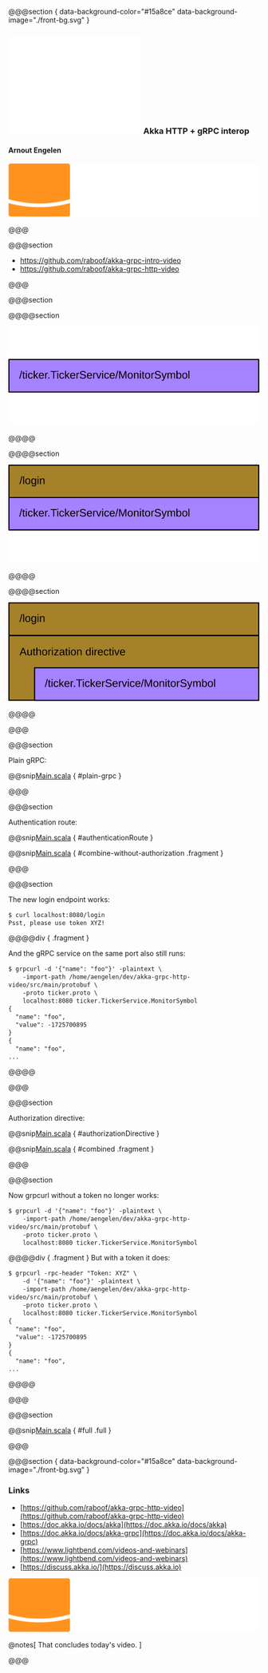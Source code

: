 @@@section { data-background-color="#15a8ce" data-background-image="./front-bg.svg" }

### ![](./akka-reverse.svg) Akka HTTP + gRPC interop

#### Arnout Engelen

![lightbend-title](images/lightbend-color-reverse.svg)

@@@

@@@section

* https://github.com/raboof/akka-grpc-intro-video
* https://github.com/raboof/akka-grpc-http-video

@@@

@@@section

@@@@section

<img src="images/path-grpc-only.svg">

@@@@

@@@@section

<img src="images/paths-with-login-and.svg">

@@@@

@@@@section

<img src="images/paths-with-login-and-auth.svg">

@@@@

@@@

@@@section

Plain gRPC:

@@snip[Main.scala](/src/main/scala/PlainMain.scala) { #plain-grpc }

@@@

@@@section

Authentication route:

@@snip[Main.scala](/src/main/scala/Main.scala) { #authenticationRoute }

@@snip[Main.scala](/src/main/scala/Main.scala) { #combine-without-authorization .fragment }

@@@

@@@section

The new login endpoint works:

```
$ curl localhost:8080/login
Psst, please use token XYZ!
```

@@@@div { .fragment }

And the gRPC service on the same port also still runs:

```
$ grpcurl -d '{"name": "foo"}' -plaintext \
    -import-path /home/aengelen/dev/akka-grpc-http-video/src/main/protobuf \
    -proto ticker.proto \
    localhost:8080 ticker.TickerService.MonitorSymbol
{
  "name": "foo",
  "value": -1725700895
}
{
  "name": "foo",
...
```
@@@@

@@@

@@@section

Authorization directive:

@@snip[Main.scala](/src/main/scala/Main.scala) { #authorizationDirective }

@@snip[Main.scala](/src/main/scala/Main.scala) { #combined .fragment }

@@@

@@@section

Now grpcurl without a token no longer works:

```
$ grpcurl -d '{"name": "foo"}' -plaintext \
    -import-path /home/aengelen/dev/akka-grpc-http-video/src/main/protobuf \
    -proto ticker.proto \
    localhost:8080 ticker.TickerService.MonitorSymbol
```

@@@@div { .fragment } 
But with a token it does:
```
$ grpcurl -rpc-header "Token: XYZ" \
    -d '{"name": "foo"}' -plaintext \
    -import-path /home/aengelen/dev/akka-grpc-http-video/src/main/protobuf \
    -proto ticker.proto \
    localhost:8080 ticker.TickerService.MonitorSymbol
{
  "name": "foo",
  "value": -1725700895
}
{
  "name": "foo",
...
```
@@@@

@@@

@@@section

@@snip[Main.scala](/src/main/scala/Main.scala) { #full .full }

@@@

@@@section { data-background-color="#15a8ce" data-background-image="./front-bg.svg" }

### Links

* [https://github.com/raboof/akka-grpc-http-video](https://github.com/raboof/akka-grpc-http-video)
* [https://doc.akka.io/docs/akka](https://doc.akka.io/docs/akka)
* [https://doc.akka.io/docs/akka-grpc](https://doc.akka.io/docs/akka-grpc)
* [https://www.lightbend.com/videos-and-webinars](https://www.lightbend.com/videos-and-webinars)
* [https://discuss.akka.io/](https://discuss.akka.io)

![lightbend-title](./images/lightbend-color-reverse.svg)

@notes[
  That concludes today's video.
]

@@@
